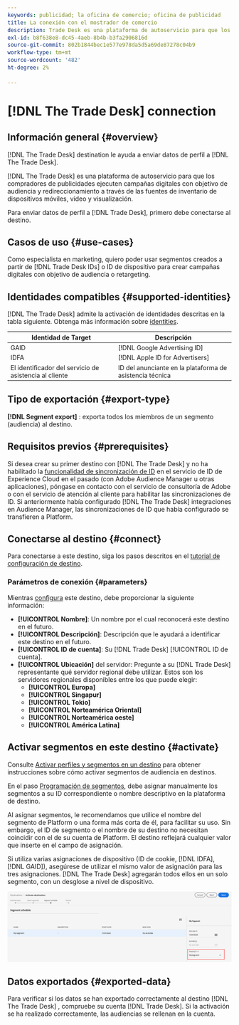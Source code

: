 ```yaml
---
keywords: publicidad; la oficina de comercio; oficina de publicidad
title: La conexión con el mostrador de comercio
description: Trade Desk es una plataforma de autoservicio para que los compradores de publicidad ejecuten campañas digitales de redireccionamiento y segmentación de audiencia en distintas fuentes de inventario de dispositivos móviles, vídeo y visualización.
exl-id: b8f638e8-dc45-4aeb-8b4b-b3fa2906816d
source-git-commit: 802b1844bec1e577e978da5d5a69de87278c04b9
workflow-type: tm+mt
source-wordcount: '482'
ht-degree: 2%

---
```


# [!DNL The Trade Desk] connection

## Información general {#overview}

[!DNL The Trade Desk] destination le ayuda a enviar datos de perfil a  [!DNL The Trade Desk].

[!DNL The Trade Desk] es una plataforma de autoservicio para que los compradores de publicidades ejecuten campañas digitales con objetivo de audiencia y redireccionamiento a través de las fuentes de inventario de dispositivos móviles, vídeo y visualización.

Para enviar datos de perfil a [!DNL Trade Desk], primero debe conectarse al destino.

## Casos de uso {#use-cases}

Como especialista en marketing, quiero poder usar segmentos creados a partir de [!DNL Trade Desk IDs] o ID de dispositivo para crear campañas digitales con objetivo de audiencia o retargeting.

## Identidades compatibles {#supported-identities}

[!DNL The Trade Desk] admite la activación de identidades descritas en la tabla siguiente. Obtenga más información sobre [identities](/help/identity-service/namespaces.md).

| Identidad de Target | Descripción |
|---|---|
| GAID | [!DNL Google Advertising ID] |
| IDFA | [!DNL Apple ID for Advertisers] |
| El identificador del servicio de asistencia al cliente | ID del anunciante en la plataforma de asistencia técnica |

## Tipo de exportación {#export-type}

**[!DNL Segment export]** : exporta todos los miembros de un segmento (audiencia) al destino.

## Requisitos previos {#prerequisites}

Si desea crear su primer destino con [!DNL The Trade Desk] y no ha habilitado la [funcionalidad de sincronización de ID](https://experienceleague.adobe.com/docs/id-service/using/id-service-api/methods/idsync.html) en el servicio de ID de Experience Cloud en el pasado (con Adobe Audience Manager u otras aplicaciones), póngase en contacto con el servicio de consultoría de Adobe o con el servicio de atención al cliente para habilitar las sincronizaciones de ID. Si anteriormente había configurado [!DNL The Trade Desk] integraciones en Audience Manager, las sincronizaciones de ID que había configurado se transfieren a Platform.

## Conectarse al destino {#connect}

Para conectarse a este destino, siga los pasos descritos en el [tutorial de configuración de destino](../../ui/connect-destination.md).

### Parámetros de conexión {#parameters}

Mientras [configura](../../ui/connect-destination.md) este destino, debe proporcionar la siguiente información:

* **[!UICONTROL Nombre]**: Un nombre por el cual reconocerá este destino en el futuro.
* **[!UICONTROL Descripción]**: Descripción que le ayudará a identificar este destino en el futuro.
* **[!UICONTROL ID de cuenta]**: Su  [!DNL Trade Desk] [!UICONTROL ID de cuenta].
* **[!UICONTROL Ubicación]** del servidor: Pregunte a su  [!DNL Trade Desk] representante qué servidor regional debe utilizar. Estos son los servidores regionales disponibles entre los que puede elegir:
   * **[!UICONTROL Europa]**
   * **[!UICONTROL Singapur]**
   * **[!UICONTROL Tokio]**
   * **[!UICONTROL Norteamérica Oriental]**
   * **[!UICONTROL Norteamérica oeste]**
   * **[!UICONTROL América Latina]**

## Activar segmentos en este destino {#activate}

Consulte [Activar perfiles y segmentos en un destino](../../ui/activate-destinations.md) para obtener instrucciones sobre cómo activar segmentos de audiencia en destinos.

En el paso [Programación de segmentos](../../ui/activate-destinations.md#segment-schedule), debe asignar manualmente los segmentos a su ID correspondiente o nombre descriptivo en la plataforma de destino.

Al asignar segmentos, le recomendamos que utilice el nombre del segmento de Platform o una forma más corta de él, para facilitar su uso. Sin embargo, el ID de segmento o el nombre de su destino no necesitan coincidir con el de su cuenta de Platform. El destino reflejará cualquier valor que inserte en el campo de asignación.

Si utiliza varias asignaciones de dispositivo (ID de cookie, [!DNL IDFA], [!DNL GAID]), asegúrese de utilizar el mismo valor de asignación para las tres asignaciones. [!DNL The Trade Desk] agregarán todos ellos en un solo segmento, con un desglose a nivel de dispositivo.

![ID de asignación de segmentos](../../assets/common/segment-mapping-id.png)

## Datos exportados {#exported-data}

Para verificar si los datos se han exportado correctamente al destino [!DNL The Trade Desk] , compruebe su cuenta [!DNL Trade Desk]. Si la activación se ha realizado correctamente, las audiencias se rellenan en la cuenta.
